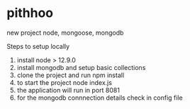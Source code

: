 # pithhoo
new project node, mongoose, mongodb

Steps to setup locally 

1. install node > 12.9.0
2. install mongodb and setup basic collections
3. clone the project and run npm install 
4. to start the project node index.js 
5. the application will run in port 8081
6. for the mongodb connnection details check in config file
